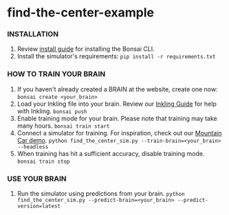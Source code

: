 # find-the-center-example

### INSTALLATION
1. Review [install guide](http://docs.bons.ai/guides/getting-started.html#install-prerequisites) for installing the Bonsai CLI.
2. Install the simulator's requirements:
       `pip install -r requirements.txt`

### HOW TO TRAIN YOUR BRAIN
1. If you haven't already created a BRAIN at the website, create one now:
       `bonsai create <your_brain>`
2. Load your Inkling file into your brain. Review our [Inkling Guide](http://docs.bons.ai/guides/inkling-guide.html) for help with Inkling.
       `bonsai push`
3. Enable training mode for your brain. Please note that training may take many hours.
       `bonsai train start`
4. Connect a simulator for training. For inspiration, check out our [Mountain Car demo](https://github.com/BonsaiAI/gym-mountaincar-sample).
       `python find_the_center_sim.py --train-brain=<your_brain> --headless`
5. When training has hit a sufficient accuracy, disable training mode.
       `bonsai train stop`

### USE YOUR BRAIN

1. Run the simulator using predictions from your brain.
       `python find_the_center_sim.py --predict-brain=<your_brain> --predict-version=latest`
